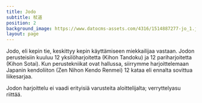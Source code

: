 ```yaml
---
title: Jodo
subtitle: 杖道
position: 2
background_image: https://www.datocms-assets.com/4316/1514887277-jo_1.jpg
layout: page
---
```


Jodo, eli kepin tie, keskittyy kepin käyttämiseen miekkailijaa vastaan. Jodon perusteisiin kuuluu 12 yksilöharjoitetta (Kihon Tandoku) ja 12 pariharjoitetta (Kihon Sotai). Kun perustekniikat ovat hallussa, siirrymme harjoittelemaan Japanin kendoliiton (Zen Nihon Kendo Renmei) 12 kataa eli ennalta sovittua liikesarjaa.

Jodon harjoittelu ei vaadi erityisiä varusteita aloittelijalta; verryttelyasu riittää.
